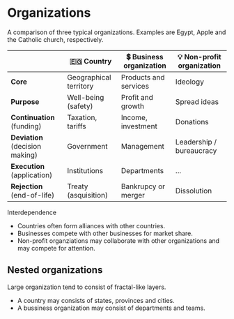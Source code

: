 # Organizations

A comparison of three typical organizations. Examples are Egypt, Apple and the Catholic church, respectively.

|                                 | 🇪🇬 Country             | 💲 Business organization | 💡 Non-profit organization |
| ------------------------------- | ---------------------- | ----------------------- | ------------------------- |
| **Core**                        | Geographical territory | Products and services   | Ideology                  |
| **Purpose**                     | Well-being (safety)    | Profit and growth       | Spread ideas              |
| **Continuation** (funding)      | Taxation, tariffs      | Income, investment      | Donations                 |
| **Deviation** (decision making) | Government             | Management              | Leadership / bureaucracy  |
| **Execution** (application)     | Institutions           | Departments             | ...                       |
| **Rejection** (end-of-life)     | Treaty (asquisition)   | Bankrupcy or merger     | Dissolution               |



Interdependence

- Countries often form alliances with other countries.
- Businesses compete with other businesses for market share.
- Non-profit organziations may collaborate with other organizations and may compete for attention.



## Nested organizations

Large organization tend to consist of fractal-like layers.

- A country may consists of states, provinces and cities.
- A bussiness organization may consist of departments and teams.